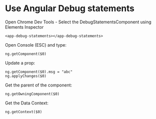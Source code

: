 # Use Angular Debug statements

Open Chrome Dev Tools - Select the DebugStatementsComponent using Elements Inspector

```
<app-debug-statements></app-debug-statements>
```

Open Console (ESC) and type:

```
ng.getComponent($0)
```

Update a prop:

```
ng.getComponent($0).msg = "abc"
ng.applyChanges($0)
```

Get the parent of the component:

```
ng.getOwningComponent($0)
```

Get the Data Context:

```
ng.getContext($0)
```
